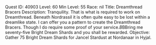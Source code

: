 Quest ID: 40903
Level: 60
Min Level: 55
Race: nil
Title: Dreamthread Bracers
Description: Tranquility. That is what is required to work on Dreamthread. Beneath Nordrassil it is often quite easy to be lost within a dreamlike state. I can offer you a pattern to create the Dreamthread Bracers. Though I do require some proof of your service.$B$BBring me seventy-five Bright Dream Shards and you shall be rewarded.
Objective: Gather 75 Bright Dream Shards for Jancel Stardust at Nordanaar in Hyjal.
